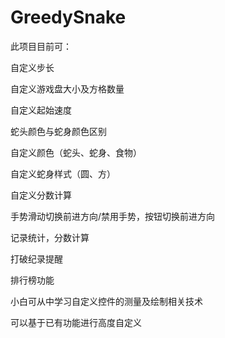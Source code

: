 # GreedySnake

此项目目前可：

自定义步长

自定义游戏盘大小及方格数量

自定义起始速度

蛇头颜色与蛇身颜色区别

自定义颜色（蛇头、蛇身、食物）

自定义蛇身样式（圆、方）

自定义分数计算

手势滑动切换前进方向/禁用手势，按钮切换前进方向

记录统计，分数计算

打破纪录提醒

排行榜功能





小白可从中学习自定义控件的测量及绘制相关技术

可以基于已有功能进行高度自定义

